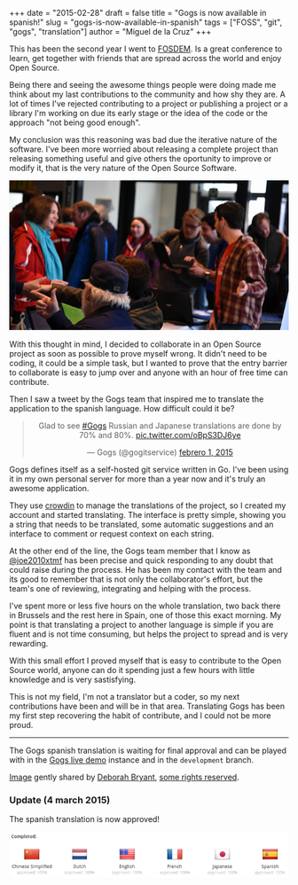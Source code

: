 +++
date = "2015-02-28"
draft = false
title = "Gogs is now available in spanish!"
slug = "gogs-is-now-available-in-spanish"
tags = ["FOSS", "git", "gogs", "translation"]
author = "Miguel de la Cruz"
+++

This has been the second year I went to [FOSDEM](http://fosdem.org/). Is a great conference to learn, get together with
friends that are spread across the world and enjoy Open Source.

Being there and seeing the awesome things people were doing made me think about my last contributions to the community
and how shy they are. A lot of times I've rejected contributing to a project or publishing a project or a library I'm
working on due its early stage or the idea of the code or the approach "not being good enough".

My conclusion was this reasoning was bad due the iterative nature of the software. I've been more worried about
releasing a complete project than releasing something useful and give others the oportunity to improve or modify it,
that is the very nature of the Open Source Software.

![](/images/gogs-is-now-available-in-spanish_fosdem.jpg)

With this thought in mind, I decided to collaborate in an Open Source project as soon as possible to prove myself
wrong. It didn't need to be coding, it could be a simple task, but I wanted to prove that the entry barrier to
collaborate is easy to jump over and anyone with an hour of free time can contribute.

Then I saw a tweet by the Gogs team that inspired me to translate the application to the spanish language. How difficult
could it be?

<center><blockquote class="twitter-tweet" data-lang="es"><p lang="en" dir="ltr">Glad to see <a href="https://twitter.com/hashtag/Gogs?src=hash">#Gogs</a> Russian and Japanese translations are done by 70% and 80%. <a href="http://t.co/oBpS3DJ6ye">pic.twitter.com/oBpS3DJ6ye</a></p>&mdash; Gogs (@gogitservice) <a href="https://twitter.com/gogitservice/status/561954770207129600">febrero 1, 2015</a></blockquote>
<script async src="//platform.twitter.com/widgets.js" charset="utf-8"></script></center>

Gogs defines itself as a self-hosted git service written in Go. I've been using it in my own personal server for more
than a year now and it's truly an awesome application.

They use [crowdin](https://crowdin.com/project/gogs) to manage the translations of the project, so I created my account
and started translating. The interface is pretty simple, showing you a string that needs to be translated, some
automatic suggestions and an interface to comment or request context on each string.

At the other end of the line, the Gogs team member that I know as
[@joe2010xtmf](https://crowdin.com/profile/joe2010xtmf) has been precise and quick responding to any doubt that could
raise during the process. He has been my contact with the team and its good to remember that is not only the
collaborator's effort, but the team's one of reviewing, integrating and helping with the process.

I've spent more or less five hours on the whole translation, two back there in Brussels and the rest here in Spain, one
of those this exact morning. My point is that translating a project to another language is simple if you are fluent and
is not time consuming, but helps the project to spread and is very rewarding.

With this small effort I proved myself that is easy to contribute to the Open Source world, anyone can do it spending
just a few hours with little knowledge and is very sastisfying.

This is not my field, I'm not a translator but a coder, so my next contributions have been and will be in that
area. Translating Gogs has been my first step recovering the habit of contribute, and I could not be more proud.

---

The Gogs spanish translation is waiting for final approval and can be played with in the
[Gogs live demo](https://try.gogs.io/) instance and in the `development` branch.

[Image](https://www.flickr.com/photos/opengov/15876388594/in/pool-fosdem2015) gently shared by
[Deborah Bryant](https://www.flickr.com/photos/opengov/),
[some rights reserved](https://creativecommons.org/licenses/by/2.0/).

### Update (4 march 2015)

The spanish translation is now approved!

![](/images/gogs-is-now-available-in-spanish_spanish-translation.jpg)
